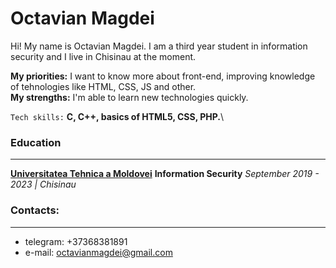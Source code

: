 # Octavian Magdei

Hi! My name is Octavian Magdei. I am a third year student in information security and I live in Chisinau at the moment.

**My priorities:** I want to know more about front-end, improving knowledge of tehnologies like HTML, CSS, JS and other.\
**My strengths:** I'm able to learn new technologies quickly.

`Tech skills:` **C, C++, basics of HTML5, CSS, PHP.**\

### Education

---

**[Universitatea Tehnica a Moldovei](https://utm.md/)**
**Information Security**
_September 2019 - 2023 | Chisinau_

### Contacts:

---

- telegram: +37368381891
- e-mail: octavianmagdei@gmail.com
